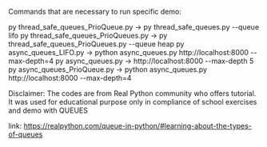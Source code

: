 Commands that are necessary to run specific demo:

py thread_safe_queues_PrioQueue.py -> py thread_safe_queues.py --queue lifo
py thread_safe_queues_PrioQueues.py -> py thread_safe_queues_PrioQueues.py --queue heap
py async_queues_LIFO.py -> python async_queues.py http://localhost:8000 --max-depth=4
py async_queues.py -> http://localhost:8000 --max-depth 5
py async_queues_PrioQueue.py -> python async_queues.py http://localhost:8000 --max-depth=4


Disclaimer: The codes are from Real Python community who offers tutorial. It was used for educational purpose only in compliance of school exercises and demo with QUEUES

link:   https://realpython.com/queue-in-python/#learning-about-the-types-of-queues
